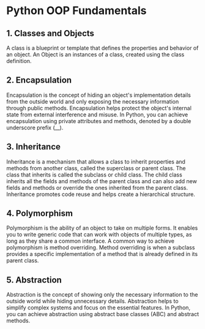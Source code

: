 # Python OOP Fundamentals

## 1. Classes and Objects
A class is a blueprint or template that defines the properties and behavior of an object. An Object is an instances of a class, created using the class definition.

## 2. Encapsulation
Encapsulation is the concept of hiding an object's implementation details from the outside world and only exposing the necessary information through public methods.
Encapsulation helps protect the object's internal state from external interference and misuse.
In Python, you can achieve encapsulation using private attributes and methods, denoted by a double underscore prefix (__).

## 3. Inheritance
Inheritance is a mechanism that allows a class to inherit properties and methods from another class, called the superclass or parent class.
The class that inherits is called the subclass or child class.
The child class inherits all the fields and methods of the parent class and can also add new fields and methods or override the ones inherited from the parent class.
Inheritance promotes code reuse and helps create a hierarchical structure.

## 4. Polymorphism
Polymorphism is the ability of an object to take on multiple forms.
It enables you to write generic code that can work with objects of multiple types, as long as they share a common interface.
A common way to achieve polymorphism is method overriding.
Method overriding is when a subclass provides a specific implementation of a method that is already defined in its parent class.

## 5. Abstraction
Abstraction is the concept of showing only the necessary information to the outside world while hiding unnecessary details.
Abstraction helps to simplify complex systems and focus on the essential features.
In Python, you can achieve abstraction using abstract base classes (ABC) and abstract methods.
